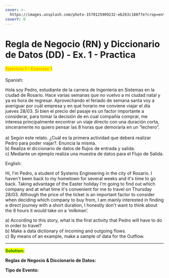 ```yaml
---
cover: >-
  https://images.unsplash.com/photo-1570125909232-eb263c188f7e?crop=entropy&cs=srgb&fm=jpg&ixid=M3wxOTcwMjR8MHwxfHNlYXJjaHw0fHx0cmF2ZWwlMjBidXN8ZW58MHx8fHwxNzQwNjg0MjQ5fDA&ixlib=rb-4.0.3&q=85
coverY: 0
---
```


# Regla de Negocio (RN) y Diccionario de Datos (DD) - Ex. 1 - Practica

#### <mark style="color:orange;">Ejercicio 1 - Exercise 1</mark>

Spanish:

Hola soy Pedro, estudiante de la carrera de Ingeniería en Sistemas en la ciudad de Rosario. Hace varias semanas que no vuelvo a mi ciudad natal y ya es hora de regresar. Aprovechando el feriado de semana santa voy a averiguar por cuál empresa y en qué horario me conviene viajar el día jueves 28/03. Si bien el precio del pasaje es un factor importante a considerar, para tomar la decisión de en cual compañía comprar, me interesa principalmente encontrar un viaje directo con una duración corta, sinceramente no quiero pensar las 8 horas que demoraría en un “lechero”. \
\
a) Según este relato. ¿Cuál es la primera actividad que deberá realizar Pedro para poder viajar?. Enuncia la misma. \
b) Realiza el diccionario de datos de flujos de entrada y salida. \
c) Mediante un ejemplo realiza una muestra de datos para el Flujo de Salida.

English:

Hi, I'm Pedro, a student of Systems Engineering in the city of Rosario. I haven't been back to my hometown for several weeks and it's time to go back. Taking advantage of the Easter holiday I'm going to find out which company and at what time it's convenient for me to travel on Thursday 28/03. Although the price of the ticket is an important factor to consider when deciding which company to buy from, I am mainly interested in finding a direct journey with a short duration, I honestly don't want to think about the 8 hours it would take on a ‘milkman’.

a) According to this story, what is the first activity that Pedro will have to do in order to travel?  \
b) Make a data dictionary of incoming and outgoing flows. \
c) By means of an example, make a sample of data for the Outflow.



***

<mark style="color:green;">**Solution:**</mark>&#x20;

**Reglas de Negocio & Diccionario de Datos:**&#x20;



**Tipo de Evento:**&#x20;
